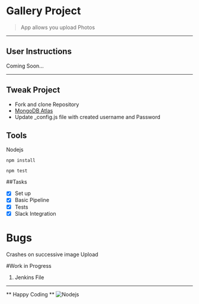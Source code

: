 # Gallery Project

> App allows you upload Photos

---

## User Instructions 
Coming Soon...

---
## Tweak Project
* Fork and clone Repository
* [MongoDB Atlas](https://www.mongodb.com/atlas/database)
* Update _config.js file with created username and Password

## Tools
Nodejs
```
npm install
```
```
npm test
```

##Tasks
*[x] Set up
*[x] Basic Pipeline
*[x] Tests
*[x] Slack Integration

# Bugs
Crashes on successive image Upload

#Work in Progress
1. Jenkins File

---
** Happy Coding **
![Nodejs](https://imgs.search.brave.com/lCoqkVSMbXJWFRuqhJQMyRTFhEHyRs1KMlpLAV2aLfw/rs:fit:1024:683:1/g:ce/aHR0cDovL3d3dy5j/b2luc3BlYWtlci5j/b20vd3AtY29udGVu/dC91cGxvYWRzLzIw/MTYvMDIvbm9kZS1w/ZXJmZWN0LWludGVy/bmV0LXRoaW5ncy1k/ZXNwaXRlLWZvb3Rw/cmludC1pc3N1ZXMt/c3BvdGxpZ2h0LTAx/LmpwZw)
